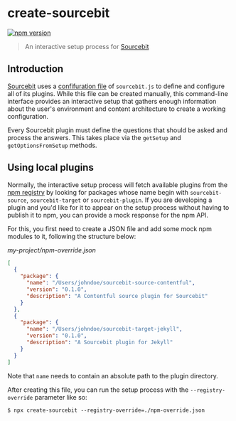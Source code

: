 # create-sourcebit

[![npm version](https://badge.fury.io/js/create-sourcebit.svg)](https://badge.fury.io/js/create-sourcebit)

> An interactive setup process for [Sourcebit](https://github.com/stackbithq/sourcebit)

## Introduction

[Sourcebit](https://github.com/stackbithq/sourcebit) uses a [confifuration file](https://github.com/stackbithq/sourcebit#configuration) of `sourcebit.js` to define and configure all of its plugins. While this file can be created manually, this command-line interface provides an interactive setup that gathers enough information about the user's environment and content architecture to create a working configuration.

Every Sourcebit plugin must define the questions that should be asked and process the answers. This takes place via the `getSetup` and `getOptionsFromSetup` methods.

## Using local plugins

Normally, the interactive setup process will fetch available plugins from the [npm registry](https://npmjs.com) by looking for packages whose name begin with `sourcebit-source`, `sourcebit-target` or `sourcebit-plugin`. If you are developing a plugin and you'd like for it to appear on the setup process without having to publish it to npm, you can provide a mock response for the npm API.

For this, you first need to create a JSON file and add some mock npm modules to it, following the structure below:

_my-project/npm-override.json_

```json
[
  {
    "package": {
      "name": "/Users/johndoe/sourcebit-source-contentful",
      "version": "0.1.0",
      "description": "A Contentful source plugin for Sourcebit"
    }
  },
  {
    "package": {
      "name": "/Users/johndoe/sourcebit-target-jekyll",
      "version": "0.1.0",
      "description": "A Sourcebit plugin for Jekyll"
    }
  }
]
```

Note that `name` needs to contain an absolute path to the plugin directory.

After creating this file, you can run the setup process with the `--registry-override` parameter like so:

```
$ npx create-sourcebit --registry-override=./npm-override.json
```
